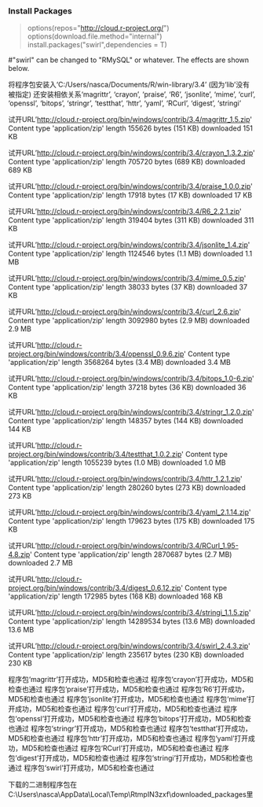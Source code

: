 ### Install Packages
>options(repos="http://cloud.r-project.org/") 
>options(download.file.method="internal") 
>install.packages("swirl",dependencies = T)

#"swirl" can be changed to "RMySQL" or whatever. The effects are shown below.


将程序包安装入‘C:/Users/nasca/Documents/R/win-library/3.4’
(因为‘lib’没有被指定)
还安装相依关系‘magrittr’, ‘crayon’, ‘praise’, ‘R6’, ‘jsonlite’, ‘mime’, ‘curl’, ‘openssl’, ‘bitops’, ‘stringr’, ‘testthat’, ‘httr’, ‘yaml’, ‘RCurl’, ‘digest’, ‘stringi’

试开URL’http://cloud.r-project.org/bin/windows/contrib/3.4/magrittr_1.5.zip'
Content type 'application/zip' length 155626 bytes (151 KB)
downloaded 151 KB

试开URL’http://cloud.r-project.org/bin/windows/contrib/3.4/crayon_1.3.2.zip'
Content type 'application/zip' length 705720 bytes (689 KB)
downloaded 689 KB

试开URL’http://cloud.r-project.org/bin/windows/contrib/3.4/praise_1.0.0.zip'
Content type 'application/zip' length 17918 bytes (17 KB)
downloaded 17 KB

试开URL’http://cloud.r-project.org/bin/windows/contrib/3.4/R6_2.2.1.zip'
Content type 'application/zip' length 319404 bytes (311 KB)
downloaded 311 KB

试开URL’http://cloud.r-project.org/bin/windows/contrib/3.4/jsonlite_1.4.zip'
Content type 'application/zip' length 1124546 bytes (1.1 MB)
downloaded 1.1 MB

试开URL’http://cloud.r-project.org/bin/windows/contrib/3.4/mime_0.5.zip'
Content type 'application/zip' length 38033 bytes (37 KB)
downloaded 37 KB

试开URL’http://cloud.r-project.org/bin/windows/contrib/3.4/curl_2.6.zip'
Content type 'application/zip' length 3092980 bytes (2.9 MB)
downloaded 2.9 MB

试开URL’http://cloud.r-project.org/bin/windows/contrib/3.4/openssl_0.9.6.zip'
Content type 'application/zip' length 3568264 bytes (3.4 MB)
downloaded 3.4 MB

试开URL’http://cloud.r-project.org/bin/windows/contrib/3.4/bitops_1.0-6.zip'
Content type 'application/zip' length 37218 bytes (36 KB)
downloaded 36 KB

试开URL’http://cloud.r-project.org/bin/windows/contrib/3.4/stringr_1.2.0.zip'
Content type 'application/zip' length 148357 bytes (144 KB)
downloaded 144 KB

试开URL’http://cloud.r-project.org/bin/windows/contrib/3.4/testthat_1.0.2.zip'
Content type 'application/zip' length 1055239 bytes (1.0 MB)
downloaded 1.0 MB

试开URL’http://cloud.r-project.org/bin/windows/contrib/3.4/httr_1.2.1.zip'
Content type 'application/zip' length 280260 bytes (273 KB)
downloaded 273 KB

试开URL’http://cloud.r-project.org/bin/windows/contrib/3.4/yaml_2.1.14.zip'
Content type 'application/zip' length 179623 bytes (175 KB)
downloaded 175 KB

试开URL’http://cloud.r-project.org/bin/windows/contrib/3.4/RCurl_1.95-4.8.zip'
Content type 'application/zip' length 2870687 bytes (2.7 MB)
downloaded 2.7 MB

试开URL’http://cloud.r-project.org/bin/windows/contrib/3.4/digest_0.6.12.zip'
Content type 'application/zip' length 172985 bytes (168 KB)
downloaded 168 KB

试开URL’http://cloud.r-project.org/bin/windows/contrib/3.4/stringi_1.1.5.zip'
Content type 'application/zip' length 14289534 bytes (13.6 MB)
downloaded 13.6 MB

试开URL’http://cloud.r-project.org/bin/windows/contrib/3.4/swirl_2.4.3.zip'
Content type 'application/zip' length 235617 bytes (230 KB)
downloaded 230 KB

程序包‘magrittr’打开成功，MD5和检查也通过
程序包‘crayon’打开成功，MD5和检查也通过
程序包‘praise’打开成功，MD5和检查也通过
程序包‘R6’打开成功，MD5和检查也通过
程序包‘jsonlite’打开成功，MD5和检查也通过
程序包‘mime’打开成功，MD5和检查也通过
程序包‘curl’打开成功，MD5和检查也通过
程序包‘openssl’打开成功，MD5和检查也通过
程序包‘bitops’打开成功，MD5和检查也通过
程序包‘stringr’打开成功，MD5和检查也通过
程序包‘testthat’打开成功，MD5和检查也通过
程序包‘httr’打开成功，MD5和检查也通过
程序包‘yaml’打开成功，MD5和检查也通过
程序包‘RCurl’打开成功，MD5和检查也通过
程序包‘digest’打开成功，MD5和检查也通过
程序包‘stringi’打开成功，MD5和检查也通过
程序包‘swirl’打开成功，MD5和检查也通过

下载的二进制程序包在
        C:\Users\nasca\AppData\Local\Temp\RtmpIN3zxf\downloaded_packages里
> 
